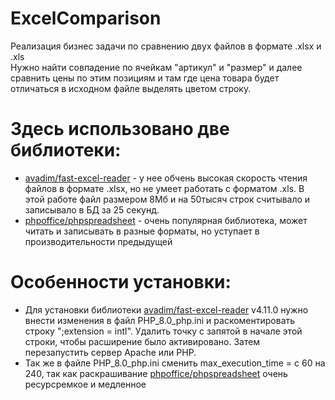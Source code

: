 # ExcelComparison
Реализация бизнес задачи по сравнению двух файлов в формате .xlsx и .xls<br>
Нужно найти совпадение по ячейкам "артикул" и "размер" и далее сравнить цены по этим позициям и там где цена товара будет отличаться в исходном файле выделять цветом строку.

# Здесь использовано две библиотеки:<br>
<ul>
<li><a href="https://github.com/aVadim483/fast-excel-reader">avadim/fast-excel-reader</a> - у нее обчень высокая скорость чтения файлов в формате .xlsx, но не умеет работать с форматом .xls. В этой работе файл размером 8Мб и на 50тысяч строк считывало и записывало в БД за 25 секунд.
</li>
<li><a href="https://github.com/PHPOffice/PhpSpreadsheet">phpoffice/phpspreadsheet</a> - очень популярная библиотека, может читать и записывать в разные форматы, но уступает в производительности предыдущей</li>
</ul>

# Особенности установки:<br>

<ul>
<li>Для установки библиотеки <a href="https://github.com/aVadim483/fast-excel-reader">avadim/fast-excel-reader</a> v4.11.0 нужно внести изменения в файл PHP_8.0_php.ini и раскоментировать строку ";extension = intl". Удалить точку с запятой в начале этой строки, чтобы расширение было активировано. Затем перезапустить сервер Apache или PHP.</li>
<li>Так же в файле PHP_8.0_php.ini сменить max_execution_time = с 60 на 240, так как раскрашивание <a href="https://github.com/PHPOffice/PhpSpreadsheet">phpoffice/phpspreadsheet</a> очень ресурсремкое и медленное</li>
</ul>